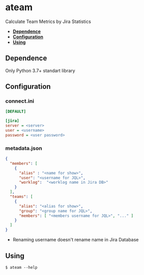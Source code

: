 # ateam
Calculate Team Metrics by Jira Statistics

* **[Dependence](#Dependence)**<br>
* **[Configuration](#Configuration)**<br>
* **[Using](#Using)**<br>


## Dependence
Only Python 3.7+ standart library


## Configuration

### connect.ini
```ini
[DEFAULT]

[jira]
server = <server>
user = <username>
password = <user password>
```

### metadata.json
```json
{
  "members": [
    {
      "alias" : "<name for show>",
      "user": "<username for JQL>",
      "worklog":  "<worklog name in Jira DB>"
    }
  ],
  "teams": [
    {
      "alias": "<alias for show>",
      "group": "<group name for JQL>",
      "members": [ "<members username for JQL>", "..." ]
    }
  ]
}
```
* Renaming username doesn't rename name in Jira Database

## Using
```shell
$ ateam --help
```

